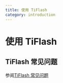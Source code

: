 ```yaml
---
title: 使用 TiFlash
category: introduction
---
```


# 使用 TiFlash

## TiFlash 常见问题

参阅[TiFlash 常见问题](https://docs.pingcap.com/zh/tidb/stable/troubleshoot-tiflash)

